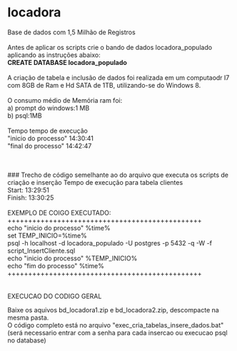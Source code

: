 # locadora
Base de dados com 1,5 Milhão de Registros<br>
<br>
Antes de aplicar os scripts crie o bando de dados locadora_populado aplicando as instruções abaixo:<br>
**CREATE DATABASE locadora_populado**<br>
<br>
A criação de tabela e inclusão de dados foi realizada em um computaodr I7 com 8GB de Ram e Hd SATA de 1TB, utilizando-se do Windows 8.<br>
<br>
O consumo médio de Memória ram foi:<br>
a) prompt do windows:1 MB<br>
b) psql:1MB <br>
<br>
Tempo tempo de execução 
<br>
"inicio do processo" 14:30:41<br>
"final do processo" 14:42:47<br>
<br>

<br>
### Trecho de código semelhante ao do arquivo que executa os scripts de criação e inserção 
Tempo de execução para tabela clientes<br>
Start: 13:29:51<br>
Finish: 13:30:25<br>
<br>
EXEMPLO DE COIGO EXECUTADO:<br>
+++++++++++++++++++++++++++++++++++++++++++++++<br>
echo "inicio do processo" %time%<br>
set TEMP_INICIO=%time%<br>
psql -h localhost -d locadora_populado -U postgres -p 5432 -q -W -f script_InsertCliente.sql<br>
echo "inicio do processo" %TEMP_INICIO%<br>
echo "fim do processo" %time%<br>
+++++++++++++++++++++++++++++++++++++++++++++++<br>
<br>
<br>
EXECUCAO DO CODIGO GERAL<br>

Baixe os aquivos bd_locadora1.zip e  bd_locadora2.zip, descompacte na mesma pasta.
<br>
O código completo está no arquivo "exec_cria_tabelas_insere_dados.bat"<br>
(será necessario entrar com a senha para cada insercao ou execucao psql no database)<br>
